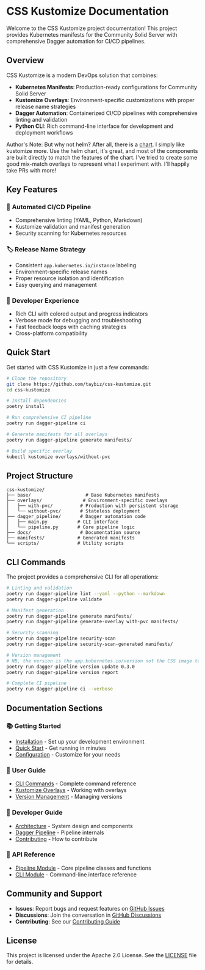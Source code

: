 # CSS Kustomize Documentation

Welcome to the CSS Kustomize project documentation! This project provides Kubernetes manifests for the Community Solid Server with comprehensive Dagger automation for CI/CD pipelines.

## Overview

CSS Kustomize is a modern DevOps solution that combines:

- **Kubernetes Manifests**: Production-ready configurations for Community Solid Server
- **Kustomize Overlays**: Environment-specific customizations with proper release name strategies
- **Dagger Automation**: Containerized CI/CD pipelines with comprehensive linting and validation
- **Python CLI**: Rich command-line interface for development and deployment workflows

Author's Note: But why not helm? After all, there is a [chart](https://github.com/CommunitySolidServer/css-helm-chart). I simply like kustomize more. Use the helm chart, it's great, and most of the components are built directly to match the features of the chart. I've tried to create some good mix-match overlays to represent what I experiment with. I'll happily take PRs with more!

## Key Features

### 🚀 **Automated CI/CD Pipeline**

- Comprehensive linting (YAML, Python, Markdown)
- Kustomize validation and manifest generation
- Security scanning for Kubernetes resources

### 🏷️ **Release Name Strategy**

- Consistent `app.kubernetes.io/instance` labeling
- Environment-specific release names
- Proper resource isolation and identification
- Easy querying and management

### 🔧 **Developer Experience**

- Rich CLI with colored output and progress indicators
- Verbose mode for debugging and troubleshooting
- Fast feedback loops with caching strategies
- Cross-platform compatibility

## Quick Start

Get started with CSS Kustomize in just a few commands:

```bash
# Clone the repository
git clone https://github.com/taybiz/css-kustomize.git
cd css-kustomize

# Install dependencies
poetry install

# Run comprehensive CI pipeline
poetry run dagger-pipeline ci

# Generate manifests for all overlays
poetry run dagger-pipeline generate manifests/

# Build specific overlay
kubectl kustomize overlays/without-pvc
```

## Project Structure

```
css-kustomize/
├── base/                    # Base Kubernetes manifests
├── overlays/               # Environment-specific overlays
│   ├── with-pvc/          # Production with persistent storage
│   └── without-pvc/       # Stateless deployment
├── dagger_pipeline/       # Dagger automation code
│   ├── main.py           # CLI interface
│   └── pipeline.py       # Core pipeline logic
├── docs/                  # Documentation source
├── manifests/            # Generated manifests
└── scripts/              # Utility scripts
```

## CLI Commands

The project provides a comprehensive CLI for all operations:

```bash
# Linting and validation
poetry run dagger-pipeline lint --yaml --python --markdown
poetry run dagger-pipeline validate

# Manifest generation
poetry run dagger-pipeline generate manifests/
poetry run dagger-pipeline generate-overlay with-pvc manifests/

# Security scanning
poetry run dagger-pipeline security-scan
poetry run dagger-pipeline security-scan-generated manifests/

# Version management
# NB, the version is the app.kubernetes.io/version not the CSS image tag.
poetry run dagger-pipeline version update 0.3.0
poetry run dagger-pipeline version report

# Complete CI pipeline
poetry run dagger-pipeline ci --verbose
```

## Documentation Sections

### 📚 **Getting Started**

- [Installation](getting-started/installation.md) - Set up your development environment
- [Quick Start](getting-started/quick-start.md) - Get running in minutes
- [Configuration](getting-started/configuration.md) - Customize for your needs

### 👥 **User Guide**

- [CLI Commands](user-guide/cli-commands.md) - Complete command reference
- [Kustomize Overlays](user-guide/kustomize-overlays.md) - Working with overlays
- [Version Management](user-guide/version-management.md) - Managing versions

### 🔧 **Developer Guide**

- [Architecture](developer-guide/architecture.md) - System design and components
- [Dagger Pipeline](developer-guide/dagger-pipeline.md) - Pipeline internals
- [Contributing](developer-guide/contributing.md) - How to contribute

### 📖 **API Reference**

- [Pipeline Module](developer-guide/dagger-pipeline.md) - Core pipeline classes and functions
- [CLI Module](user-guide/cli-commands.md) - Command-line interface reference

## Community and Support

- **Issues**: Report bugs and request features on [GitHub Issues](https://github.com/taybiz/css-kustomize/issues)
- **Discussions**: Join the conversation in [GitHub Discussions](https://github.com/taybiz/css-kustomize/discussions)
- **Contributing**: See our [Contributing Guide](developer-guide/contributing.md)

## License

This project is licensed under the Apache 2.0 License. See the [LICENSE](https://github.com/taybiz/css-kustomize/blob/main/LICENSE) file for details.
